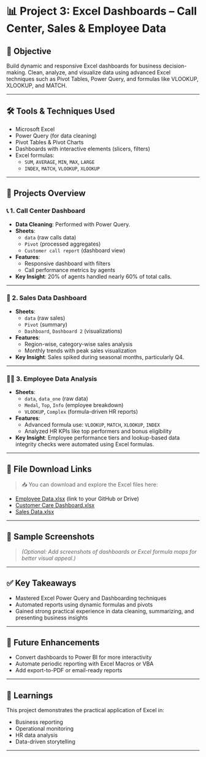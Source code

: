 # 📊 Project 3: Excel Dashboards – Call Center, Sales & Employee Data

## 🎯 Objective
Build dynamic and responsive Excel dashboards for business decision-making. Clean, analyze, and visualize data using advanced Excel techniques such as Pivot Tables, Power Query, and formulas like VLOOKUP, XLOOKUP, and MATCH.

---

## 🛠️ Tools & Techniques Used
- Microsoft Excel
- Power Query (for data cleaning)
- Pivot Tables & Pivot Charts
- Dashboards with interactive elements (slicers, filters)
- Excel formulas:
  - `SUM`, `AVERAGE`, `MIN`, `MAX`, `LARGE`
  - `INDEX`, `MATCH`, `VLOOKUP`, `XLOOKUP`

---

## 📁 Projects Overview

### 📞 1. Call Center Dashboard
- **Data Cleaning**: Performed with Power Query.
- **Sheets**:
  - `data` (raw calls data)
  - `Pivot` (processed aggregates)
  - `Customer call report` (dashboard view)
- **Features**:
  - Responsive dashboard with filters
  - Call performance metrics by agents
- **Key Insight**: 20% of agents handled nearly 60% of total calls.

---

### 🛒 2. Sales Data Dashboard
- **Sheets**:
  - `data` (raw sales)
  - `Pivot` (summary)
  - `Dashboard`, `Dashboard 2` (visualizations)
- **Features**:
  - Region-wise, category-wise sales analysis
  - Monthly trends with peak sales visualization
- **Key Insight**: Sales spiked during seasonal months, particularly Q4.

---

### 🧑‍💼 3. Employee Data Analysis
- **Sheets**:
  - `data`, `data_one` (raw data)
  - `Medal`, `Top`, `Info` (employee breakdown)
  - `VLOOKUP`, `Complex` (formula-driven HR reports)
- **Features**:
  - Advanced formula use: `VLOOKUP`, `MATCH`, `XLOOKUP`, `INDEX`
  - Analyzed HR KPIs like top performers and bonus eligibility
- **Key Insight**: Employee performance tiers and lookup-based data integrity checks were automated using Excel formulas.

---

## 📂 File Download Links
> 📥 You can download and explore the Excel files here:

- [Employee Data.xlsx](#) (link to your GitHub or Drive)
- [Customer Care Dashboard.xlsx](#)
- [Sales Data.xlsx](#)

---

## 📸 Sample Screenshots
> *(Optional: Add screenshots of dashboards or Excel formula maps for better visual appeal.)*

---

## ✅ Key Takeaways
- Mastered Excel Power Query and Dashboarding techniques
- Automated reports using dynamic formulas and pivots
- Gained strong practical experience in data cleaning, summarizing, and presenting business insights

---

## 📌 Future Enhancements
- Convert dashboards to Power BI for more interactivity
- Automate periodic reporting with Excel Macros or VBA
- Add export-to-PDF or email-ready reports

---

## 🧠 Learnings
This project demonstrates the practical application of Excel in:
- Business reporting
- Operational monitoring
- HR data analysis
- Data-driven storytelling

---

